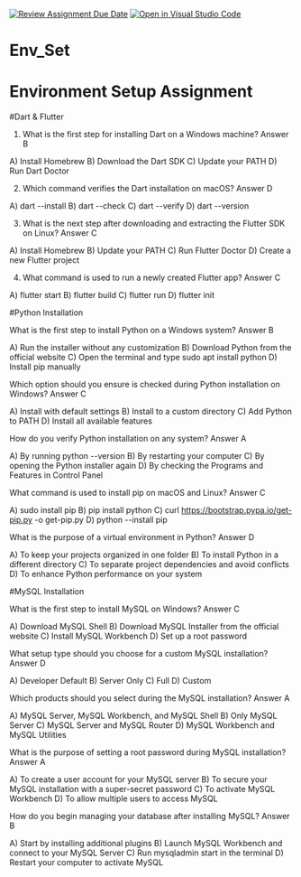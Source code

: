 [![Review Assignment Due Date](https://classroom.github.com/assets/deadline-readme-button-22041afd0340ce965d47ae6ef1cefeee28c7c493a6346c4f15d667ab976d596c.svg)](https://classroom.github.com/a/vnsr1XuU)
[![Open in Visual Studio Code](https://classroom.github.com/assets/open-in-vscode-2e0aaae1b6195c2367325f4f02e2d04e9abb55f0b24a779b69b11b9e10269abc.svg)](https://classroom.github.com/online_ide?assignment_repo_id=15677958&assignment_repo_type=AssignmentRepo)
# Env_Set

# Environment Setup Assignment

#Dart & Flutter

1. What is the first step for installing Dart on a Windows machine? Answer B

A) Install Homebrew
B) Download the Dart SDK
C) Update your PATH
D) Run Dart Doctor


2. Which command verifies the Dart installation on macOS? Answer D

A) dart --install
B) dart --check
C) dart --verify
D) dart --version


3. What is the next step after downloading and extracting the Flutter SDK on Linux? Answer C

A) Install Homebrew
B) Update your PATH
C) Run Flutter Doctor
D) Create a new Flutter project


4. What command is used to run a newly created Flutter app? Answer C

A) flutter start
B) flutter build
C) flutter run
D) flutter init


#Python Installation

What is the first step to install Python on a Windows system? Answer B

A) Run the installer without any customization
B) Download Python from the official website
C) Open the terminal and type sudo apt install python
D) Install pip manually

Which option should you ensure is checked during Python installation on Windows? Answer C

A) Install with default settings
B) Install to a custom directory
C) Add Python to PATH
D) Install all available features

How do you verify Python installation on any system? Answer A

A) By running python --version
B) By restarting your computer
C) By opening the Python installer again
D) By checking the Programs and Features in Control Panel

What command is used to install pip on macOS and Linux? Answer C

A) sudo install pip
B) pip install python
C) curl https://bootstrap.pypa.io/get-pip.py -o get-pip.py
D) python --install pip

What is the purpose of a virtual environment in Python? Answer D

A) To keep your projects organized in one folder
B) To install Python in a different directory
C) To separate project dependencies and avoid conflicts
D) To enhance Python performance on your system

#MySQL Installation

What is the first step to install MySQL on Windows? Answer C

A) Download MySQL Shell
B) Download MySQL Installer from the official website
C) Install MySQL Workbench
D) Set up a root password

What setup type should you choose for a custom MySQL installation? Answer D

A) Developer Default
B) Server Only
C) Full
D) Custom

Which products should you select during the MySQL installation? Answer A

A) MySQL Server, MySQL Workbench, and MySQL Shell
B) Only MySQL Server
C) MySQL Server and MySQL Router
D) MySQL Workbench and MySQL Utilities

What is the purpose of setting a root password during MySQL installation? Answer A

A) To create a user account for your MySQL server
B) To secure your MySQL installation with a super-secret password
C) To activate MySQL Workbench
D) To allow multiple users to access MySQL

How do you begin managing your database after installing MySQL? Answer B

A) Start by installing additional plugins
B) Launch MySQL Workbench and connect to your MySQL Server
C) Run mysqladmin start in the terminal
D) Restart your computer to activate MySQL

